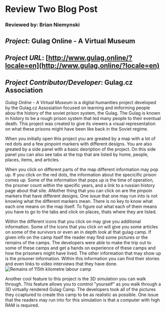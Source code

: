 # Review Two Blog Post
### Reviewed by: Brian Niemynski

## *Project*: Gulag Online - A Virtual Museum
## *Project URL*: [http://www.gulag.online/?locale=en](http://www.gulag.online/?locale=en)
## *Project Contributor/Developer*: Gulag.cz Association


*Gulag Online - A Virtual Museum* is a digital humanities project developed by the Gulag.cz Assosiation focused on learning and imforming people abou the history of the soviet prison system, the Gulag. The Gulag is known in history to be a rough prison system that led many people to their eventual death. This project was created to give its viewers a visual representation on what these prisons might have been like back in the Soviet regime.

When you initially open this project you are greated by a map with a lot of red dots and a few pinpoint markers with different designs. You are also greated by a side panel with a basic desription of the project. On this side panel you can also see tabs at the top that are listed by home, people, places, items, and articles.

When you click on different parts of the map different information may pop up. If you click on the red dots, the information about the specicific prison comes up. Some of the information that pops up is the time of operation, the prsoner count within the specific years, and a link to a russian history page about that site. ANother thing that you can click on are the pinpoin markers that have different designs. One issue that one may run into is not knowing what the different markers mean. There is no key to know what each one means on the map itself. To figure out what each of them means you have to go to the tabs and click on places, thats where they are listed.

Within the different icons that you click on may give you additional information. Some of the icons that you click on will give you some articles on some of the survivors or even an in depth look at that gulag camp. If given info on the camp itself the reader may find some pictures or the remains of the camps. The developers were able to make the trip out to some of these camps and get a hands on experience of these camps and how the prisoners might have lived. The other information that may show up is the prisoner information. Within this information you can find their stories and even links to video interviews that they have done.
![Remains of 115th kilometre labour camp](http://app.johanies.cz.s3.amazonaws.com/production/image/2016/04/27/18/33/02/011507ef-c5b5-4a82-916f-9a558f3f90f8/LAG_0920.jpg)

Another cool feature to this project is the 3D simulation you can walk through. This feature allows you to comtrol "yourself" as you walk through a 3D virtually rendered Gulag Camp. The developers took all of the pictures they ccaptured to create this camp to be as realistic as possible. One issue that the readers may run into for this simulation is that a computer with high RAM is required. 

